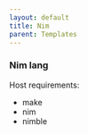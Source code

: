 ```yaml
---
layout: default
title: Nim
parent: Templates
---
```

### Nim lang

Host requirements:

* make
* nim
* nimble
